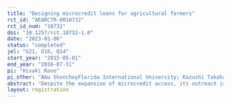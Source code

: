 ```yaml
---
title: "Designing microcredit loans for agricultural farmers"
rct_id: "AEARCTR-0010732"
rct_id_num: "10732"
doi: "10.1257/rct.10732-1.0"
date: "2023-01-06"
status: "completed"
jel: "G21, O16, Q14"
start_year: "2015-05-01"
end_year: "2016-07-31"
pi: "Hisaki Kono"
pi_other: "Abu ShonchoyFlorida International University; Kazushi TakahashiGRIPS"
abstract: "Despite the expansion of microcredit access, its outreach is still limited among farmers. Standard microcredit causes a timing mismatch between cash flow and credit flow for farmers. They have little income until harvest while standard microcredit requires weekly installment. This mismatch will cause underinvestment and borrowing for repayment, resulting in lower uptake rates. Further, agricultural investment is sequential while credit is disbursed in a lump-sum, inducing present-biased (PB) farmers to fail in setting aside a sufficient amount of the fund for later investment. We randomly offered three microcredit programs that differ in repayment and disbursement timing to tenant farmers: (1) standard microcredit, (2) crop credit that disburses credit in a lump-sum and requires a one-time repayment after harvest, or (3) sequential credit that disburses credit sequentially and requires a one-time repayment after harvest. "
layout: registration
---
```



